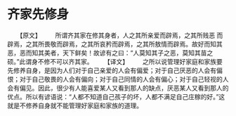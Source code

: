 # 齐家先修身
　　【原文】 
　　所谓齐其家在修其身者，人之其所亲爱而辟焉，之其所贱恶 而辟焉，之其所畏敬而辟焉，之其所哀矜而辟焉，之其所敖情而辟焉。故好而知其恶，恶而知其美者，天下鲜矣！故谚有之曰：“人莫知其子之恶，莫知其苗之硕。”此谓身不修不可以齐其家。 
　　【译文】 
　　之所以说管理好家庭和家族要先修养自身，是因为人们对于自己亲爱的人会有偏爱；对于自己厌恶的人会有偏恨；对于自己敬畏的人会有偏向；对于自己同情的人会有偏心；对于自己轻视的人会有偏见。因此，很少有人能喜爱某人又看到那人的缺点，厌恶某人又看到那人的优点。所以有谚语说：“人都不知道自己孩子的坏，人都不满足自己庄稼的好。”这就是不修养自身就不能管理好家庭和家族的道理。
 